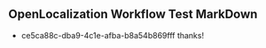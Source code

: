 ## OpenLocalization Workflow Test MarkDown
* ce5ca88c-dba9-4c1e-afba-b8a54b869fff thanks!

<!--HONumber=Jul16_HO5-->


